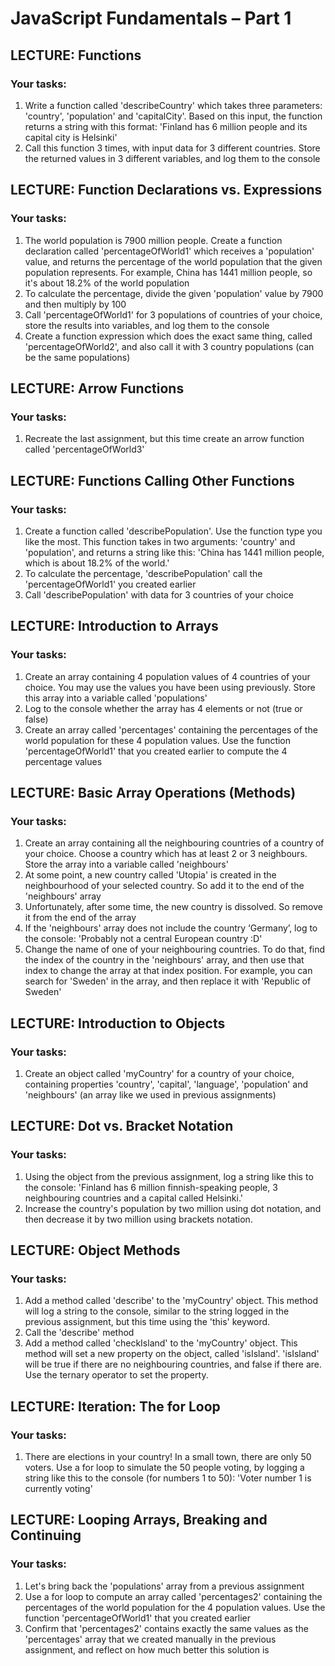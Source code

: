 # JavaScript Fundamentals – Part 1

## LECTURE: Functions

### Your tasks:

1. Write a function called 'describeCountry' which takes three parameters:
   'country', 'population' and 'capitalCity'. Based on this input, the
   function returns a string with this format: 'Finland has 6 million people and its
   capital city is Helsinki'
2. Call this function 3 times, with input data for 3 different countries. Store the
   returned values in 3 different variables, and log them to the console

## LECTURE: Function Declarations vs. Expressions

### Your tasks:

1. The world population is 7900 million people. Create a function declaration
   called 'percentageOfWorld1' which receives a 'population' value, and
   returns the percentage of the world population that the given population
   represents. For example, China has 1441 million people, so it's about 18.2% of
   the world population
2. To calculate the percentage, divide the given 'population' value by 7900
   and then multiply by 100
3. Call 'percentageOfWorld1' for 3 populations of countries of your choice,
   store the results into variables, and log them to the console
4. Create a function expression which does the exact same thing, called
   'percentageOfWorld2', and also call it with 3 country populations (can be
   the same populations)

## LECTURE: Arrow Functions

### Your tasks:

1. Recreate the last assignment, but this time create an arrow function called
   'percentageOfWorld3'

## LECTURE: Functions Calling Other Functions

### Your tasks:

1. Create a function called 'describePopulation'. Use the function type you
   like the most. This function takes in two arguments: 'country' and
   'population', and returns a string like this: 'China has 1441 million people,
   which is about 18.2% of the world.'
2. To calculate the percentage, 'describePopulation' call the
   'percentageOfWorld1' you created earlier
3. Call 'describePopulation' with data for 3 countries of your choice

## LECTURE: Introduction to Arrays

### Your tasks:

1. Create an array containing 4 population values of 4 countries of your choice.
   You may use the values you have been using previously. Store this array into a
   variable called 'populations'
2. Log to the console whether the array has 4 elements or not (true or false)
3. Create an array called 'percentages' containing the percentages of the
   world population for these 4 population values. Use the function
   'percentageOfWorld1' that you created earlier to compute the 4
   percentage values

## LECTURE: Basic Array Operations (Methods)

### Your tasks:

1. Create an array containing all the neighbouring countries of a country of your
   choice. Choose a country which has at least 2 or 3 neighbours. Store the array
   into a variable called 'neighbours'
2. At some point, a new country called 'Utopia' is created in the neighbourhood of
   your selected country. So add it to the end of the 'neighbours' array
3. Unfortunately, after some time, the new country is dissolved. So remove it from
   the end of the array
4. If the 'neighbours' array does not include the country ‘Germany’, log to the
   console: 'Probably not a central European country :D'
5. Change the name of one of your neighbouring countries. To do that, find the
   index of the country in the 'neighbours' array, and then use that index to
   change the array at that index position. For example, you can search for
   'Sweden' in the array, and then replace it with 'Republic of Sweden'

## LECTURE: Introduction to Objects

### Your tasks:

1. Create an object called 'myCountry' for a country of your choice, containing
   properties 'country', 'capital', 'language', 'population' and
   'neighbours' (an array like we used in previous assignments)

## LECTURE: Dot vs. Bracket Notation

### Your tasks:

1. Using the object from the previous assignment, log a string like this to the
   console: 'Finland has 6 million finnish-speaking people, 3 neighbouring countries
   and a capital called Helsinki.'
2. Increase the country's population by two million using dot notation, and then
   decrease it by two million using brackets notation.

## LECTURE: Object Methods

### Your tasks:

1. Add a method called 'describe' to the 'myCountry' object. This method
   will log a string to the console, similar to the string logged in the previous
   assignment, but this time using the 'this' keyword.
2. Call the 'describe' method
3. Add a method called 'checkIsland' to the 'myCountry' object. This
   method will set a new property on the object, called 'isIsland'.
   'isIsland' will be true if there are no neighbouring countries, and false if
   there are. Use the ternary operator to set the property.

## LECTURE: Iteration: The for Loop

### Your tasks:

1. There are elections in your country! In a small town, there are only 50 voters.
   Use a for loop to simulate the 50 people voting, by logging a string like this to
   the console (for numbers 1 to 50): 'Voter number 1 is currently voting'

## LECTURE: Looping Arrays, Breaking and Continuing

### Your tasks:

1. Let's bring back the 'populations' array from a previous assignment
2. Use a for loop to compute an array called 'percentages2' containing the
   percentages of the world population for the 4 population values. Use the
   function 'percentageOfWorld1' that you created earlier
3. Confirm that 'percentages2' contains exactly the same values as the
   'percentages' array that we created manually in the previous assignment,
   and reflect on how much better this solution is
